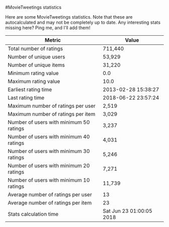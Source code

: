 #MovieTweetings statistics

Here are some MovieTweetings statistics. Note that these are autocalculated and may not be completely up to date. Any interesting stats missing here? Ping me, and I'll add them!

Metric | Value
--- | ---
Total number of ratings                 | 711,440
Number of unique users                  | 53,929
Number of unique items                  | 31,220
Minimum rating value                    | 0.0
Maximum rating value                    | 10.0
Earliest rating time                    | 2013-02-28 15:38:27
Last rating time                        | 2018-06-22 23:57:24
Maximum number of ratings per user      | 2,519
Maximum number of ratings per item      | 3,029
Number of users with minimum 50 ratings | 3,237
Number of users with minimum 40 ratings | 4,031
Number of users with minimum 30 ratings | 5,246
Number of users with minimum 20 ratings | 7,271
Number of users with minimum 10 ratings | 11,739
Average number of ratings per user      | 13
Average number of ratings per item      | 23
Stats calculation time                  | Sat Jun 23 01:00:05 2018

